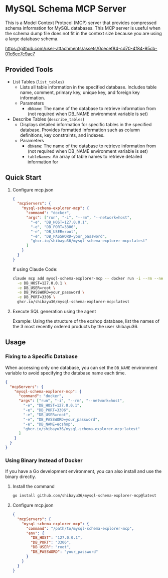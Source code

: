 # MySQL Schema MCP Server

This is a Model Context Protocol (MCP) server that provides compressed schema information for MySQL databases.
This MCP server is useful when the schema dump file does not fit in the context size because you are using a large database schema.

https://github.com/user-attachments/assets/0cecef84-cd70-4f84-95cb-01c6ec7c9ac7

## Provided Tools

- List Tables (`list_tables`)
  - Lists all table information in the specified database. Includes table name, comment, primary key, unique key, and foreign key information.
  - Parameters
    - `dbName`: The name of the database to retrieve information from (not required when DB_NAME environment variable is set)
- Describe Tables (`describe_tables`)
  - Displays detailed information for specific tables in the specified database. Provides formatted information such as column definitions, key constraints, and indexes.
  - Parameters
    - `dbName`: The name of the database to retrieve information from (not required when DB_NAME environment variable is set)
    - `tableNames`: An array of table names to retrieve detailed information for

## Quick Start

1. Configure mcp.json

    ```json
    {
      "mcpServers": {
        "mysql-schema-explorer-mcp": {
          "command": "docker",
          "args": ["run", "-i", "--rm", "--network=host",
            "-e", "DB_HOST=127.0.0.1",
            "-e", "DB_PORT=3306",
            "-e", "DB_USER=root",
            "-e", "DB_PASSWORD=your_password",
            "ghcr.io/shibayu36/mysql-schema-explorer-mcp:latest"
          ]
        }
      }
    }
    ```

    If using Claude Code:

    ```bash
    claude mcp add mysql-schema-explorer-mcp -- docker run -i --rm --network=host \
      -e DB_HOST=127.0.0.1 \
      -e DB_USER=root \
      -e DB_PASSWORD=your_password \
      -e DB_PORT=3306 \
      ghcr.io/shibayu36/mysql-schema-explorer-mcp:latest
    ```

2. Execute SQL generation using the agent

    Example: Using the structure of the ecshop database, list the names of the 3 most recently ordered products by the user shibayu36.

## Usage

### Fixing to a Specific Database

When accessing only one database, you can set the `DB_NAME` environment variable to avoid specifying the database name each time.

```json
{
  "mcpServers": {
    "mysql-schema-explorer-mcp": {
      "command": "docker",
      "args": ["run", "-i", "--rm", "--network=host",
        "-e", "DB_HOST=127.0.0.1",
        "-e", "DB_PORT=3306",
        "-e", "DB_USER=root",
        "-e", "DB_PASSWORD=your_password",
        "-e", "DB_NAME=ecshop",
        "ghcr.io/shibayu36/mysql-schema-explorer-mcp:latest"
      ]
    }
  }
}
```

### Using Binary Instead of Docker

If you have a Go development environment, you can also install and use the binary directly.

1. Install the command

    ```bash
    go install github.com/shibayu36/mysql-schema-explorer-mcp@latest
    ```

2. Configure mcp.json

    ```json
    {
      "mcpServers": {
        "mysql-schema-explorer-mcp": {
          "command": "/path/to/mysql-schema-explorer-mcp",
          "env": {
            "DB_HOST": "127.0.0.1",
            "DB_PORT": "3306",
            "DB_USER": "root",
            "DB_PASSWORD": "your_password"
          }
        }
      }
    }
    ```
